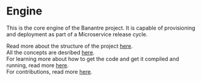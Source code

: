 # Engine

This is the core engine of the Banantre project. It is capable of provisioning and deployment as part of a Microservice release cycle.

Read more about the structure of the project [here](./Structure.md).  
All the concepts are desribed [here](./Documentation/Concepts.md).  
For learning more about how to get the code and get it compiled and running, read more [here](./Documentation/Development.md).  
For contributions, read more [here](./Documentation/Contributing.md). 
